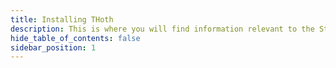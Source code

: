 ```yaml
---
title: Installing THoth
description: This is where you will find information relevant to the Stargate Design System.
hide_table_of_contents: false
sidebar_position: 1
---
```

